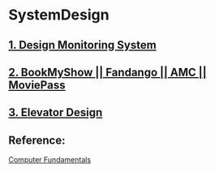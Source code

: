 # SystemDesign

## [1. Design Monitoring System](https://gongybable.medium.com/system-design-design-a-monitoring-system-f0f0cbafc895)

## [2. BookMyShow || Fandango || AMC || MoviePass ](https://medium.com/double-pointer/system-design-interview-how-to-design-bookmyshow-fandango-or-similar-movie-ticketing-7140fb75468e)

## [3. Elevator Design ](https://medium.com/double-pointer/system-design-interview-elevator-system-for-a-multi-storey-building-b854e766adc7)

## Reference:

[Computer Fundamentals](https://medium.com/must-know-computer-science)
